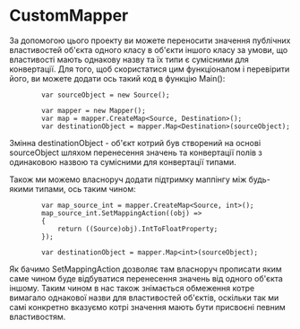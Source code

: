 # CustomMapper

За допомогою цього проекту ви можете переносити значення публічних властивостей об'єкта одного класу в об'єкти іншого класу за умови, що властивості мають однакову назву та їх типи є сумісними для конвертації. Для того, щоб скористатися цим функціоналом і перевірити його, ви можете додати ось такий код в функцію Main():

            var sourceObject = new Source();

            var mapper = new Mapper();
            var map = mapper.CreateMap<Source, Destination>();
            var destinationObject = mapper.Map<Destination>(sourceObject);


Змінна destinationObject - об'єкт котрий був створений на основі sourceObject шляхом перенесення значень та конвертації полів з одинаковою назвою та сумісними для конвертації типами. 

Також ми можемо власноруч додати підтримку маппінгу між будь-якими типами, ось таким чином:

            var map_source_int = mapper.CreateMap<Source, int>();
            map_source_int.SetMappingAction((obj) =>
            {
                return ((Source)obj).IntToFloatProperty;
            });

            var destinationObject = mapper.Map<int>(sourceObject);

Як бачимо SetMappingAction дозволяє там власноруч прописати яким саме чином буде відбуватися перенесення значень від одного об'єкта іншому. Таким чином в нас також знімається обмеження котре вимагало однакової назви для властивостей об'єктів, оскільки так ми самі конкретно вказуємо котрі значення мають бути присвоєні певним властивостям.